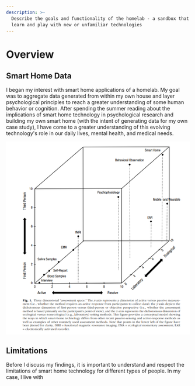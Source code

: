 ```yaml
---
description: >-
  Describe the goals and functionality of the homelab - a sandbox that you can
  learn and play with new or unfamiliar technologies
---
```


# Overview

## Smart Home Data 

I began my interest with smart home applications of a homelab. My goal was to aggregate data generated from within my own house and layer psychological principles to reach a greater understanding of some human behavior or cognition. After spending the summer reading about the implications of smart home technology in psychological research and building my own smart home \(with the intent of generating data for my own case study\), I have come to a greater understanding of this evolving technology's role in our daily lives, mental health, and medical needs.            

![](.gitbook/assets/psycstudy.png)

## Limitations

Before I discuss my findings, it is important to understand and respect the limitations of smart home technology for different types of people. In my case, I live with  



